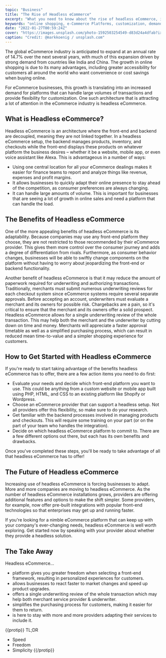 ```yaml
---
topic: "Business"
title: "The Rise of Headless eCommerce"
excerpt: "What you need to know about the rise of headless eCommerce, including how businesses are using this model to compete in today's market."
keywords: "online shopping, e-Commerce Platforms, customization, demand for platforms, frontend, back-end"
date: "2022-01-27T00:59:24Z"
cover: "https://images.unsplash.com/photo-1592503254549-d83d24a4dfab?ixlib=rb-1.2.1&ixid=MnwxMjA3fDB8MHxwaG90by1wYWdlfHx8fGVufDB8fHx8&auto=format&fit=crop&w=2532&q=80"
caption: "Credit: @markkoenig / unsplash.com"
---
```


The global eCommerce industry is anticipated to expand at an annual rate of 14.7% over the next several years, with much of this expansion driven by strong demand from countries like India and China. The growth in online shopping is due to its many advantages, including greater accessibility for customers all around the world who want convenience or cost savings when buying online.

For eCommerce businesses, this growth is translating into an increased demand for platforms that can handle large volumes of transactions and provide flexibility for customization. One such architecture that is attracting a lot of attention in the eCommerce industry is headless eCommerce.

## What is Headless eCommerce?

Headless eCommerce is an architecture where the front-end and backend are decoupled, meaning they are not linked together.  In a headless eCommerce setup, the backend manages products, inventory, and checkouts while the front-end displays these products on whatever platform the business desires – whether it be a website, mobile app, or even voice assistant like Alexa. This is advantageous in a number of ways:

- Using one central location for all your eCommerce dealings makes it easier for finance teams to report and analyze things like revenue, expenses and profit margins.
- It allows businesses to quickly adapt their online presence to stay ahead of the competition, as consumer preferences are always changing.
- It can handle large amounts of volume. This is important for businesses that are seeing a lot of growth in online sales and need a platform that can handle the load.

## The Benefits of Headless eCommerce

One of the more appealing benefits of headless eCommerce is its adaptability. Because companies may use any front-end platform they choose, they are not restricted to those recommended by their eCommerce provider. This gives them more control over the consumer journey and adds a degree of differentiation from rivals. Furthermore, as consumer behavior changes, businesses will be able to swiftly change components on the platform without having to worry about jeopardizing the front-end or backend functionality.

Another benefit of headless eCommerce is that it may reduce the amount of paperwork required for underwriting and authorizing transactions. Traditionally, merchants must submit numerous underwriting reviews for each checkout system since eCommerce systems require several separate approvals. Before accepting an account, underwriters must evaluate a merchant and its owners for possible risk. Chargebacks are a pain, so it's critical to ensure that the merchant and its owners offer a solid prospect. Headless eCommerce allows for a single underwriting review of the whole transaction. This may help both the merchant and the underwriter by cutting down on time and money. Merchants will appreciate a faster approval timetable as well as a simplified purchasing process, which can result in reduced mean time-to-value and a simpler shopping experience for customers.

## How to Get Started with Headless eCommerce

If you're ready to start taking advantage of the benefits headless eCommerce has to offer, there are a few action items you need to do first: 

- Evaluate your needs and decide which front-end platform you want to use. This could be anything from a custom website or mobile app built using PHP, HTML, and CSS to an existing platform like Shopify or Wordpress. 
- Choose an eCommerce provider that can support a headless setup. Not all providers offer this flexibility, so make sure to do your research. 
- Get familiar with the backend processes involved in managing products and checkouts. This will require some training on your part (or on the part of your team who handles the integration). 
- Decide on which headless eCommerce platform to commit to. There are a few different options out there, but each has its own benefits and drawbacks.

Once you've completed these steps, you'll be ready to take advantage of all that headless eCommerce has to offer!

## The Future of Headless eCommerce

Increasing use of headless eCommerce is forcing businesses to adapt. More and more companies are moving to headless eCommerce. As the number of headless eCommerce installations grows, providers are offering additional features and options to make the shift simpler. Some providers, for example, now offer pre-built integrations with popular front-end technologies so that enterprises may get up and running faster.

If you're looking for a nimble eCommerce platform that can keep up with your company's ever-changing needs, headless eCommerce is well worth exploring. Get started now by speaking with your provider about whether they provide a headless solution.

## The Take Away

Headless eCommerce...
- platform gives you greater freedom when selecting a front-end framework, resulting in personalized experiences for customers.
- allows businesses to react faster to market changes and speed up product upgrades.
- offers a single underwriting review of the whole transaction which may help both merchant service provider & underwriter.
- simplifies the purchasing process for customers, making it easier for them to return.
- is here to stay with more and more providers adapting their services to include it.



{{protip}}
TL;DR
- Speed
- Freedom
- Simplicity
{{/protip}}